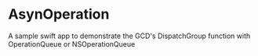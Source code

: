 # AsynOperation
A sample swift app to demonstrate the GCD's DispatchGroup function with OperationQueue or NSOperationQueue
